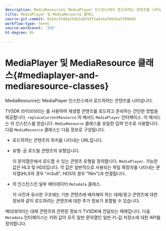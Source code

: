 ```yaml
---
description: MediaResource는 MediaPlayer 인스턴스에서 로드하려는 콘텐츠를 나타냅니다.
title: MediaPlayer 및 MediaResource 클래스
source-git-commit: 02ebc3548a254b2a6554f1ab34afbb3ea5f09bb8
workflow-type: tm+mt
source-wordcount: '232'
ht-degree: 0%

---
```


# MediaPlayer 및 MediaResource 클래스{#mediaplayer-and-mediaresource-classes}

MediaResource는 MediaPlayer 인스턴스에서 로드하려는 콘텐츠를 나타냅니다.

<!--<a id="section_B09A012C97454AF58CE2269B800D8027"></a>-->

TVSDK 라이브러리는 를 사용하여 재생할 콘텐츠를 로드하고 준비하는 간단한 방법을 제공합니다. `replaceCurrentResource` 의 메서드 `MediaPlayer` 인터페이스. 이 메서드는 의 인스턴스를 받습니다. `MediaResource` 클래스를 유일한 입력 인수로 사용합니다. 다음 `MediaResource` 클래스는 다음 정보로 구성됩니다.

* 로드하려는 콘텐츠의 위치를 나타내는 URL입니다.
* 유형: 곧 로드될 콘텐츠의 유형입니다.

  이 문자열은에서 로드할 수 있는 콘텐츠 유형을 정의합니다. `MediaPlayer`. 가능한 값은 HLS 및 HDS입니다. 각 값은 일반적으로 사용되는 파일 확장자를 나타내는 문자열(HLS의 경우 &quot;m3u8&quot;, HDS의 경우 &quot;f4m&quot;)과 연결됩니다.
* 의 인스턴스인 일부 메타데이터 `Metadata` 클래스.

  이 사전과 유사한 구조에는 기본 콘텐츠에 배치해야 하는 대체/광고 콘텐츠에 대한 정보와 같이 로드하려는 콘텐츠에 대한 추가 정보가 포함될 수 있습니다.

메타데이터는 대체 콘텐츠와 관련된 정보가 TVSDK에 전달되는 매체입니다. 다음 `Metadata` 인터페이스는 키와 값이 모두 일반 문자열인 일반 키-값 저장소에 대한 API를 정의합니다.
